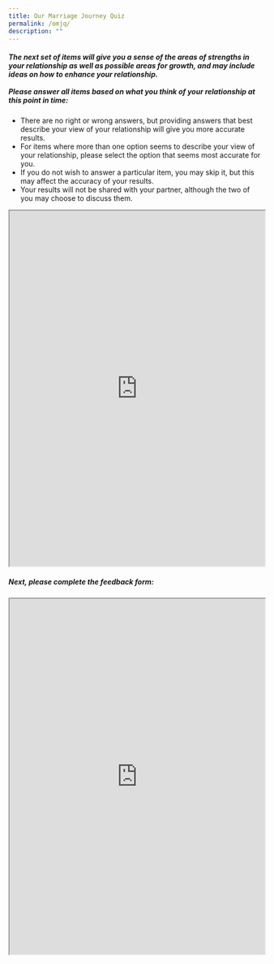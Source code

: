 ```yaml
---
title: Our Marriage Journey Quiz
permalink: /omjq/
description: ""
---
```

##### **The next set of items will give you a sense of the areas of strengths in your relationship as well as possible areas for growth, and may include ideas on how to enhance your relationship. <br> <br> Please answer all items based on what you think of your relationship at this point in time:** 
- There are no right or wrong answers, but providing answers that best describe your view of your relationship will give you more accurate results.
- For items where more than one option seems to describe your view of your relationship, please select the option that seems most accurate for you.
- If you do not wish to answer a particular item, you may skip it, but this may affect the accuracy of your results.
- Your results will not be shared with your partner, although the two of you may choose to discuss them.

 <iframe style="width:100%;height:700px" src="https://www.checkfirst.gov.sg/c/c46441b9-3d8f-4bf8-b6c5-12a8f1aac19e"></iframe>

##### **Next, please complete the feedback form:**
	
<iframe style="width: 100%; height: 700px" src="https://form.gov.sg/6461a79021c6ea00125d0410" id="iframe"></iframe><p></p>